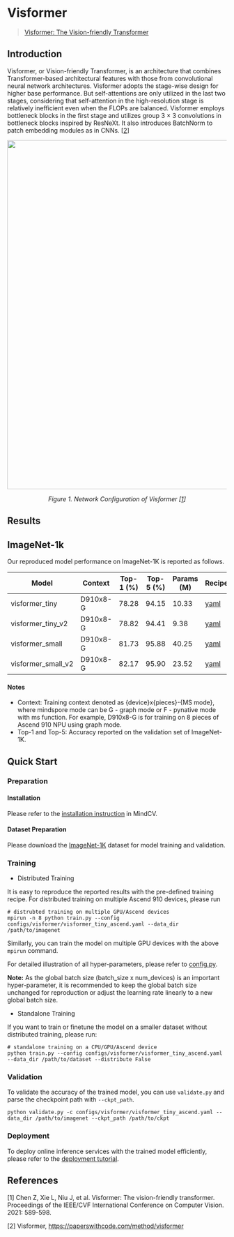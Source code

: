 # Visformer
>  [Visformer: The Vision-friendly Transformer](https://arxiv.org/abs/2104.12533)

## Introduction

Visformer, or Vision-friendly Transformer, is an architecture that combines Transformer-based architectural features with those from convolutional neural network architectures. Visformer adopts the stage-wise design for higher base performance. But self-attentions are only utilized in the last two stages, considering that self-attention in the high-resolution stage is relatively inefficient even when the FLOPs are balanced. Visformer employs bottleneck blocks in the first stage and utilizes group 3 × 3 convolutions in bottleneck blocks inspired by ResNeXt. It also introduces BatchNorm to patch embedding modules as in CNNs. [[2](#references)]

<p align="center">
  <img src="https://user-images.githubusercontent.com/8156835/210043162-8b861b87-73ba-4376-aae9-534496896c37.png" width=800 />  
</p>
<p align="center">
  <em>Figure 1. Network Configuration of Visformer  [<a href="https://arxiv.org/abs/2104.12533">1</a>] </em>
</p>

## Results

## ImageNet-1k

Our reproduced model performance on ImageNet-1K is reported as follows.

<div align="center">
  
| Model           | Context   |  Top-1 (%) | Top-5 (%)  |  Params (M) | Recipe  | Download |
|-----------------|-----------|------------|------------|-------------|---------|----------|
| visformer_tiny | D910x8-G | 78.28  | 94.15    | 10.33    | [yaml](https://github.com/mindspore-lab/mindcv/blob/main/configs/visformer/visformer_tiny_ascend.yaml) | [weights](https://download.mindspore.cn/toolkits/mindcv/visformer/visformer_tiny.ckpt)  |
| visformer_tiny_v2 | D910x8-G | 78.82  | 94.41    | 9.38    | [yaml](https://github.com/mindspore-lab/mindcv/blob/main/configs/visformer/visformer_tiny_v2_ascend.yaml) | [weights](https://download.mindspore.cn/toolkits/mindcv/visformer/visformer_tiny_v2.ckpt)  |
| visformer_small | D910x8-G | 81.73  | 95.88    |  40.25    | [yaml](https://github.com/mindspore-lab/mindcv/blob/main/configs/visformer/visformer_small_ascend.yaml) | [weights](https://download.mindspore.cn/toolkits/mindcv/visformer/visformer_small.ckpt)  |
| visformer_small_v2 | D910x8-G | 82.17  | 95.90    | 23.52    | [yaml](https://github.com/mindspore-lab/mindcv/blob/main/configs/visformer/visformer_small_v2_ascend.yaml) | [weights](https://download.mindspore.cn/toolkits/mindcv/visformer/visformer_small_v2.ckpt)  |

</div>

#### Notes
- Context: Training context denoted as {device}x{pieces}-{MS mode}, where mindspore mode can be G - graph mode or F - pynative mode with ms function. For example, D910x8-G is for training on 8 pieces of Ascend 910 NPU using graph mode. 
- Top-1 and Top-5: Accuracy reported on the validation set of ImageNet-1K. 

## Quick Start
### Preparation

#### Installation
Please refer to the [installation instruction](https://github.com/mindspore-lab/mindcv#installation) in MindCV.

#### Dataset Preparation
Please download the [ImageNet-1K](https://www.image-net.org/challenges/LSVRC/2012/index.php) dataset for model training and validation.

### Training

* Distributed Training

It is easy to reproduce the reported results with the pre-defined training recipe. For distributed training on multiple Ascend 910 devices, please run

```shell
# distrubted training on multiple GPU/Ascend devices
mpirun -n 8 python train.py --config configs/visformer/visformer_tiny_ascend.yaml --data_dir /path/to/imagenet
```
  
Similarly, you can train the model on multiple GPU devices with the above `mpirun` command.

For detailed illustration of all hyper-parameters, please refer to [config.py](https://github.com/mindspore-lab/mindcv/blob/main/config.py).

**Note:**  As the global batch size  (batch_size x num_devices) is an important hyper-parameter, it is recommended to keep the global batch size unchanged for reproduction or adjust the learning rate linearly to a new global batch size.

* Standalone Training

If you want to train or finetune the model on a smaller dataset without distributed training, please run:

```shell
# standalone training on a CPU/GPU/Ascend device
python train.py --config configs/visformer/visformer_tiny_ascend.yaml --data_dir /path/to/dataset --distribute False
```

### Validation

To validate the accuracy of the trained model, you can use `validate.py` and parse the checkpoint path with `--ckpt_path`.

```
python validate.py -c configs/visformer/visformer_tiny_ascend.yaml --data_dir /path/to/imagenet --ckpt_path /path/to/ckpt
```

### Deployment

To deploy online inference services with the trained model efficiently, please refer to the [deployment tutorial](https://github.com/mindspore-lab/mindcv/blob/main/tutorials/deployment.md).

## References
[1] Chen Z, Xie L, Niu J, et al. Visformer: The vision-friendly transformer. Proceedings of the IEEE/CVF International Conference on Computer Vision. 2021: 589-598.

[2] Visformer, https://paperswithcode.com/method/visformer
